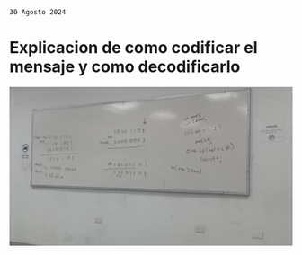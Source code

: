    30 Agosto 2024
# Explicacion de como codificar el mensaje y como decodificarlo 

![](exp.jpg)


